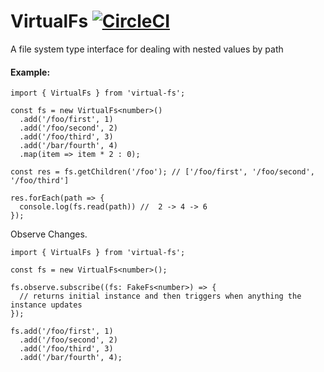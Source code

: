 # VirtualFs [![CircleCI](https://circleci.com/gh/deebloo/virtual-fs.svg?style=svg)](https://circleci.com/gh/deebloo/virtual-fs)

A file system type interface for dealing with nested values by path

#### Example:

```TS
import { VirtualFs } from 'virtual-fs';

const fs = new VirtualFs<number>()
  .add('/foo/first', 1)
  .add('/foo/second', 2)
  .add('/foo/third', 3)
  .add('/bar/fourth', 4)
  .map(item => item * 2 : 0);

const res = fs.getChildren('/foo'); // ['/foo/first', '/foo/second', '/foo/third']

res.forEach(path => {
  console.log(fs.read(path)) //  2 -> 4 -> 6
});

```

Observe Changes.

```TS
import { VirtualFs } from 'virtual-fs';

const fs = new VirtualFs<number>();

fs.observe.subscribe((fs: FakeFs<number>) => {
  // returns initial instance and then triggers when anything the instance updates
});

fs.add('/foo/first', 1)
  .add('/foo/second', 2)
  .add('/foo/third', 3)
  .add('/bar/fourth', 4);

```
